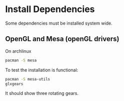 # Install Dependencies

Some dependencies must be installed system wide.

## OpenGL and Mesa (openGL drivers)
On archlinux
``` sh
pacman -S mesa
```

To test the installation is functional:
``` sh
pacman -S mesa-utils
glxgears
```
It should show three rotating gears.